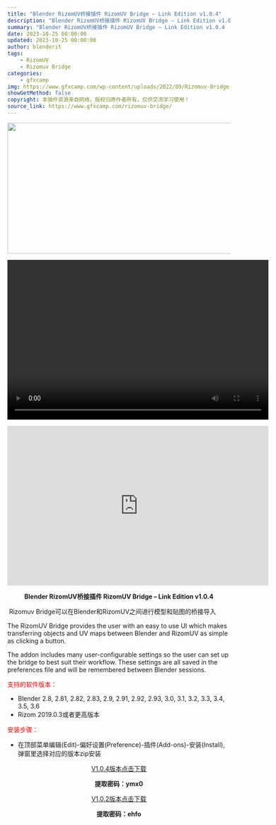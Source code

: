 ```yaml
---
title: "Blender RizomUV桥接插件 RizomUV Bridge – Link Edition v1.0.4"
description: "Blender RizomUV桥接插件 RizomUV Bridge – Link Edition v1.0.4  Rizomuv Bridge可以在Blender和RizomUV之间进行..."
summary: "Blender RizomUV桥接插件 RizomUV Bridge – Link Edition v1.0.4  Rizomuv Bridge可以在Blender和RizomUV之间进行..."
date: 2023-10-25 00:00:00
updated: 2023-10-25 00:00:00
author: blenderit
tags: 
    - RizomUV
    - Rizomuv Bridge
categories:
    - gfxcamp
img: https://www.gfxcamp.com/wp-content/uploads/2022/09/Rizomuv-Bridge-Blender.jpg
showGetMethod: false
copyright: 本插件资源来自网络，版权归原作者所有，仅供交流学习使用！
source_link: https://www.gfxcamp.com/rizomuv-bridge/
---
```

<div><p><img decoding="async" class="aligncenter size-full wp-image-106808" src="https://www.gfxcamp.com/wp-content/uploads/2022/09/Rizomuv-Bridge-Blender.jpg" data-src="https://www.gfxcamp.com/wp-content/uploads/2022/09/Rizomuv-Bridge-Blender.jpg" alt="" width="590" height="295" data-srcset="https://www.gfxcamp.com/wp-content/uploads/2022/09/Rizomuv-Bridge-Blender.jpg 590w, https://www.gfxcamp.com/wp-content/uploads/2022/09/Rizomuv-Bridge-Blender-150x75.jpg 150w" data-sizes="(max-width: 590px) 100vw, 590px"><br>
</p><center><div style="width: 590px;" class="wp-video"><!--[if lt IE 9]><script>document.createElement('video');</script><![endif]-->
<video class="wp-video-shortcode" id="video-106807-1" width="590" height="360" preload="true" controls="controls"><source type="video/mp4" src="http://cloud.video.taobao.com/play/u/null/p/1/e/6/t/1/427927331173.mp4?_=1"></source><a href="http://cloud.video.taobao.com/play/u/null/p/1/e/6/t/1/427927331173.mp4">http://cloud.video.taobao.com/play/u/null/p/1/e/6/t/1/427927331173.mp4</a></video></div></center><p style="text-align: center;"><iframe loading="lazy" src="https://player.youku.com/embed/XNTkwMjE5MTM2NA==" width="590" height="360" frameborder="0" allowfullscreen="allowfullscreen"></iframe></p><p style="text-align: center;"><strong>Blender RizomUV桥接插件 RizomUV Bridge – Link Edition v1.0.4</strong></p><p> Rizomuv Bridge可以在Blender和RizomUV之间进行模型和贴图的桥接导入</p><p>The RizomUV Bridge provides the user with an easy to use UI which makes transferring objects and UV maps between Blender and RizomUV as simple as clicking a button.</p><p>The addon includes many user-configurable settings so the user can set up the bridge to best suit their workflow. These settings are all saved in the preferences file and will be remembered between Blender sessions.</p><p style="text-align: left;"><span style="color: #ff0000;">支持的软件版本：</span></p><ul>
<li style="text-align: left;">Blender 2.8, 2.81, 2.82, 2.83, 2.9, 2.91, 2.92, 2.93, 3.0, 3.1, 3.2, 3.3, 3.4, 3.5, 3.6</li>
<li>Rizom 2019.0.3或者更高版本</li>
</ul><p style="text-align: left;"><span style="color: #ff0000;">安装步骤：</span></p><ul>
<li>在顶部菜单编辑(Edit)-偏好设置(Preference)-插件(Add-ons)-安装(Install),弹窗里选择对应的版本zip安装</li>
</ul><p style="text-align: center;"><a class="maxbutton-3 maxbutton maxbutton-baidu" target="_blank" rel="noopener" href="https://pan.baidu.com/s/1QfZvuG_lGlCIGX45sHkgYQ?pwd=ymx0"><span class="mb-text">V1.0.4版本点击下载</span></a></p><p style="text-align: center;"><strong>提取密码：ymx0</strong></p><p style="text-align: center;"><a class="maxbutton-3 maxbutton maxbutton-baidu" target="_blank" rel="noopener" href="https://pan.baidu.com/s/17O6qrZ4tVn_G7HwtGfIvuw?pwd=ehfo"><span class="mb-text">V1.0.2版本点击下载</span></a></p><p style="text-align: center;"><strong>提取密码：ehfo</strong></p></div>